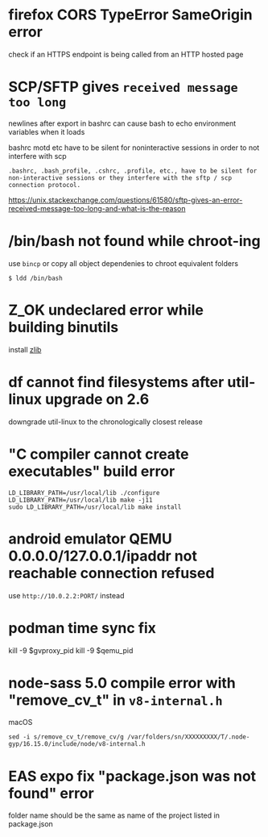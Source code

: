 # firefox CORS TypeError SameOrigin error

check if an HTTPS endpoint is being called from an HTTP hosted page

# SCP/SFTP gives `received message too long`

newlines after export in bashrc can cause bash to echo environment variables when it loads

bashrc motd etc have to be silent for noninteractive sessions in order to not interfere with scp

```
.bashrc, .bash_profile, .cshrc, .profile, etc., have to be silent for non-interactive sessions or they interfere with the sftp / scp connection protocol. 
```

https://unix.stackexchange.com/questions/61580/sftp-gives-an-error-received-message-too-long-and-what-is-the-reason

# /bin/bash not found while chroot-ing

use `bincp` or copy all object dependenies to chroot equivalent folders

```
$ ldd /bin/bash
```

# Z_OK undeclared error while building binutils

install [zlib](zlib.net)

# df cannot find filesystems after util-linux upgrade on 2.6

downgrade util-linux to the chronologically closest release

# "C compiler cannot create executables" build error

```
LD_LIBRARY_PATH=/usr/local/lib ./configure
LD_LIBRARY_PATH=/usr/local/lib make -j11
sudo LD_LIBRARY_PATH=/usr/local/lib make install
```

# android emulator QEMU 0.0.0.0/127.0.0.1/ipaddr not reachable connection refused

use `http://10.0.2.2:PORT/` instead

# podman time sync fix

kill -9 $gvproxy_pid
kill -9 $qemu_pid

# node-sass 5.0 compile error with "remove_cv_t" in `v8-internal.h`

macOS

```
sed -i s/remove_cv_t/remove_cv/g /var/folders/sn/XXXXXXXXX/T/.node-gyp/16.15.0/include/node/v8-internal.h
```

# EAS expo fix "package.json was not found" error

folder name should be the same as name of the project listed in package.json

